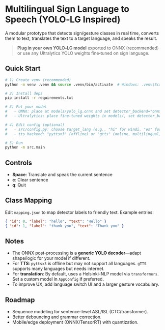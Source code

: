 # Multilingual Sign Language to Speech (YOLO‑LG Inspired)

A modular prototype that detects sign/gesture classes in real time, converts them to text, translates the text to a target language, and speaks the result.

> **Plug in your own YOLO‑LG model** exported to ONNX (recommended) or use any Ultralytics YOLO weights fine‑tuned on sign language.

## Quick Start

```bash
# 1) Create venv (recommended)
python -m venv .venv && source .venv/bin/activate  # Windows: .venv\Scripts\activate

# 2) Install deps
pip install -r requirements.txt

# 3) Put your model
#   - ONNX: place at models/yolo_lg.onnx and set detector_backend="onnx" in src/config.py
#   - Ultralytics: place fine-tuned weights in models/, set detector_backend="ultralytics" and point in detector.py if needed.

# 4) Edit config (optional)
#   - src/config.py: choose target_lang (e.g., "hi" for Hindi, "es" for Spanish)
#   - tts_backend: "pyttsx3" (offline) or "gtts" (online, multilingual)

# 5) Run
python -m src.main
```

## Controls
- **Space**: Translate and speak the current sentence
- **c**: Clear sentence
- **q**: Quit

## Class Mapping
Edit `mapping.json` to map detector labels to friendly text. Example entries:
```json
{ "id": 0, "label": "hello", "text": "Hello" }
{ "id": 1, "label": "thank_you", "text": "Thank you" }
```

## Notes
- The ONNX post-processing is a **generic YOLO decoder**—adapt shape/logic for your model if different.
- For **TTS**: `pyttsx3` is offline but may not support all languages. `gTTS` supports many languages but needs internet.
- For **translation**: By default, uses a Helsinki-NLP model via `transformers`. Set a custom model in `AppConfig` if preferred.
- To improve UX, add language switch UI and a larger gesture vocabulary.

## Roadmap
- Sequence modeling for sentence-level ASL/ISL (CTC/transformer).
- Better debouncing and grammar correction.
- Mobile/edge deployment (ONNX/TensorRT) with quantization.
